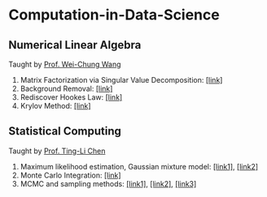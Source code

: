 # Computation-in-Data-Science

## Numerical Linear Algebra
Taught by [Prof. Wei-Chung Wang](http://www.math.ntu.edu.tw/~wwang/)
1. Matrix Factorization via Singular Value Decomposition: [[link]](https://github.com/thtang/Computation-in-Data-Science/blob/master/Numerical%20Linear%20Algebra/SVD/HW1_SVD_r06946003.ipynb)
2. Background Removal: [[link]](http://github.com/thtang/Computation-in-Data-Science/tree/master/Numerical%20Linear%20Algebra/Background%20Removal)
3. Rediscover Hookes Law: [[link]](https://github.com/thtang/Computation-in-Data-Science/tree/master/Numerical%20Linear%20Algebra/Hookes%20Law)
4. Krylov Method: [[link]](https://github.com/thtang/Computation-in-Data-Science/blob/master/Numerical%20Linear%20Algebra/Krylov%20Method/krylov_method_in_linear_algebra.ipynb)
## Statistical Computing
Taught by [Prof. Ting-Li Chen](http://www.stat.sinica.edu.tw/tlchen/)
1. Maximum likelihood estimation, Gaussian mixture model: [[link1]](https://github.com/thtang/Computation-in-Data-Science/tree/master/Statistical%20Computing/hw1_ManWomanWeight), [[link2]](https://github.com/thtang/Computation-in-Data-Science/tree/master/Statistical%20Computing/hw2_DifferentCoins)
2. Monte Carlo Integration: [[link]](https://github.com/thtang/Computation-in-Data-Science/tree/master/Statistical%20Computing/hw3_MonteCarloIntegration)
3. MCMC and sampling methods: [[link1]](https://github.com/thtang/Computation-in-Data-Science/tree/master/Statistical%20Computing/hw4_Casino), [[link2]](https://github.com/thtang/Computation-in-Data-Science/tree/master/Statistical%20Computing/MCMC), [[link3]](https://github.com/thtang/Computation-in-Data-Science/tree/master/Statistical%20Computing/DenoisingAndDecoding)
